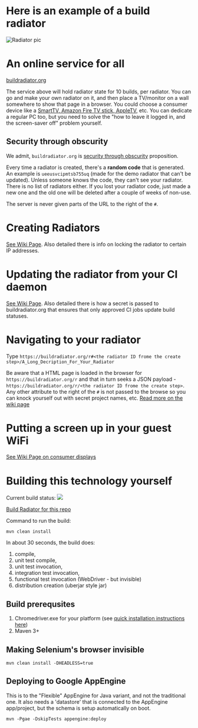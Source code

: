# Here is an example of a build radiator

![Radiator pic](https://cloud.githubusercontent.com/assets/82182/26152799/8c69e2f0-3ad6-11e7-8294-62196ebad748.png)

# An online service for all

[buildradiator.org](https://buildradiator.org)

The service above will hold radiator state for 10 builds, per radiator. You can go and make your own radiator on
it, and then place a TV/monitor on a wall somewhere to show that page in a browser. You could choose a consumer device like a
[SmartTV, Amazon Fire TV stick, AppleTV](//github.com/BuildRadiator/BuildRadiator/wiki/Consumer-Displays), etc. You can dedicate a 
regular PC too, but you need to solve the "how to leave it logged in, and the screen-saver off" problem yourself.

## Security through obscurity

We admit, `buildradiator.org` is [security through obscurity](https://en.wikipedia.org/wiki/Security_through_obscurity) proposition.

Every time a radiator is created, there's a **random code** that is generated. An example is `ueeusvcipmtsb755uq` (made for the 
demo radiator that can't be updated). Unless someone knows the code, they can't see your radiator. There is no list of radiators
either. If you lost your radiator code, just made a new one and the old one will be deleted after a couple of weeks of non-use.

The server is never given parts of the URL to the right of the `#`.

# Creating Radiators

[See Wiki Page](//github.com/BuildRadiator/BuildRadiator/wiki/Creating-a-radiator). Also detailed there is info on
locking the radiator to certain IP addresses.

# Updating the radiator from your CI daemon
 
[See Wiki Page](//github.com/BuildRadiator/BuildRadiator/wiki/Updating-build-step-changes-from-CI). Also detailed
there is how a secret is passed to buildradiator.org that ensures that only approved CI jobs update build statuses. 

# Navigating to your radiator

Type `https://buildradiator.org/r#<the radiator ID frome the create step>/A_Long_Decription_For_Your_Radiator`

Be aware that a HTML page is loaded in the browser for `https://buildradiator.org/r` and that in turn 
seeks a JSON payload -  `https://buildradiator.org/r/<the radiator ID frome the create step>`. Any other attribute
to the right of the `#` is not passed to the browse so you can 
knock yourself out with secret project names, etc. 
[Read more on the wiki page](https://github.com/BuildRadiator/BuildRadiator/wiki/Setting-the-title-and-expanding-step-codes-in-the-UI)

# Putting a screen up in your guest WiFi

[See Wiki Page on consumer displays](//github.com/BuildRadiator/BuildRadiator/wiki/Consumer-Displays)

# Building this technology yourself

Current build status: ![](https://circleci.com/gh/BuildRadiator/BuildRadiator.png?style=shield&circle-token=64772cdbf7a8b6c2c6bbfb6a8f52802e0b662a24)

[Build Radiator for this repo](https://buildradiator.org/r#bv5bp39e4hg61cm580/Build_Radiator_DotOrg_Master)

Command to run the build:

```
mvn clean install
```

In about 30 seconds, the build does: 

1. compile, 
2. unit test compile, 
3. unit test invocation, 
4. integration test invocation, 
5. functional test invocation (WebDriver - but invisible)
6. distribution creation (uberjar style jar)

## Build prerequsites

1. Chromedriver.exe for your platform (see [quick installation instructions here](https://github.com/SeleniumHQ/selenium/wiki/ChromeDriver))
2. Maven 3+

## Making Selenium's browser invisible

```
mvn clean install -DHEADLESS=true
```

## Deploying to Google AppEngine

This is to the "Flexible" AppEngine for Java variant, and not the traditional one. 
It also needs a 'datastore' that is connected to the AppEngine app/project, but the schema is setup automatically on boot.

```
mvn -Pgae -DskipTests appengine:deploy
```
